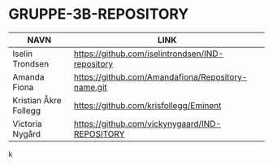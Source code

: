 # GRUPPE-3B-REPOSITORY
|NAVN|LINK|
|----|----|
|Iselin Trondsen|https://github.com/iselintrondsen/IND-repository|
|Amanda Fiona|https://github.com/Amandafiona/Repository-name.git|
|Kristian Åkre Follegg|https://github.com/krisfollegg/Eminent|
|Victoria Nygård|https://github.com/vickynygaard/IND-REPOSITORY|
k
